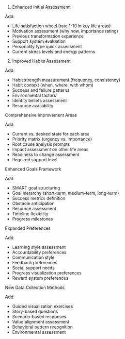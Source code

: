 1. Enhanced Initial Assessmemt

Add:
- Life satisfaction wheel (rate 1-10 in key life areas)
- Motivation assessment (why now, importance rating)
- Previous transformation experience
- Support system evaluation
- Personality type quick assessment
- Current stress levels and energy patterns

2. Improved Habits Assessment

Add:
- Habit strength measurement (frequency, consistency)
- Habit context (when, where, with whom)
- Success and failure patterns
- Environmental factors
- Identity beliefs assessment
- Resource availability

Comprehensive Improvement Areas

Add:
- Current vs. desired state for each area
- Priority matrix (urgency vs. importance)
- Root cause analysis prompts
- Impact assessment on other life areas
- Readiness to change assessment
- Required support level

Enhanced Goals Framework

Add:
- SMART goal structuring
- Goal hierarchy (short-term, medium-term, long-term)
- Success metrics definition
- Obstacle anticipation
- Resource assessment
- Timeline flexibility
- Progress milestones

Expanded Preferences

Add:
- Learning style assessment
- Accountability preferences
- Communication style
- Feedback preferences
- Social support needs
- Progress visualization preferences
- Reward system preferences

New Data Collection Methods

Add:
- Guided visualization exercises
- Story-based questions
- Scenario-based responses
- Value alignment assessment
- Behavioral pattern recognition
- Environmental assessment